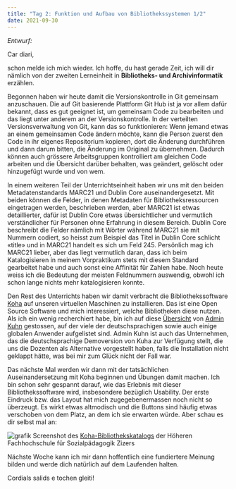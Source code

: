 ```yaml
---
title: "Tag 2: Funktion und Aufbau von Bibliothekssystemen 1/2"
date: 2021-09-30
---
```


*Entwurf:*

Car diari,

schon melde ich mich wieder. Ich hoffe, du hast gerade Zeit, ich will dir nämlich von der zweiten Lerneinheit in **Bibliotheks- und Archivinformatik** erzählen.

Begonnen haben wir heute damit die Versionskontrolle in Git gemeinsam anzuschauen. Die auf Git basierende Plattform Git Hub ist ja vor allem dafür bekannt, dass es gut geeignet ist, um gemeinsam Code zu bearbeiten und das liegt unter anderem an der Versionskontrolle. In der verteilten Versionsverwaltung von Git, kann das so funktionieren: Wenn jemand etwas an einem gemeinsamen Code ändern möchte, kann die Person zuerst den Code in ihr eigenes Repositorium kopieren, dort die Änderung durchführen und dann darum bitten, die Änderung im Original zu übernehmen. Dadurch können auch grössere Arbeitsgruppen kontrolliert am gleichen Code arbeiten und die Übersicht darüber behalten, was geändert, gelöscht oder hinzugefügt wurde und von wem.

In einem weiteren Teil der Unterrichtseinheit haben wir uns mit den beiden Metadatenstandards MARC21 und Dublin Core auseinandergesetzt. Mit beiden können die Felder, in denen Metadaten für Bibliotheksressourcen eingetragen werden, beschrieben werden, aber MARC21 ist etwas detaillierter, dafür ist Dublin Core etwas übersichtlicher und vermutlich verständlicher für Personen ohne Erfahrung in diesem Bereich. Dublin Core beschreibt die Felder nämlich mit Wörter während MARC21 sie mit Nummern codiert, so heisst zum Beispiel das Titel in Dublin Core schlicht «title» und in MARC21 handelt es sich um Feld 245. Persönlich mag ich MARC21 lieber, aber das liegt vermutlich daran, dass ich beim Katalogisieren in meinem Vorpraktikum stets mit diesem Standard gearbeitet habe und auch sonst eine Affinität für Zahlen habe. Noch heute weiss ich die Bedeutung der meisten Feldnummern auswendig, obwohl ich schon lange nichts mehr katalogisieren konnte.

Den Rest des Unterrichts haben wir damit verbracht die Bibliothekssoftware [Koha](https://koha-community.org/) auf unseren virtuellen Maschinen zu installieren. Das ist eine Open Source Software und mich interessiert, welche Bibliotheken diese nutzen. Als ich ein wenig recherchiert habe, bin ich auf diese [Übersicht](http://adminkuhn.ch/wiki/Koha/Anwender) von [Admin Kuhn](http://adminkuhn.ch/wiki/Admin_Kuhn_GmbH) gestossen, auf der viele der deutschsprachigen sowie auch einige globalen Anwender aufgelistet sind. Admin Kuhn ist auch das Unternehmen, das die deutschsprachige Demoversion von Kuha zur Verfügung stellt, die uns die Dozenten als Alternative vorgestellt haben, falls die Installation nicht geklappt hätte, was bei mir zum Glück nicht der Fall war. 

Das nächste Mal werden wir dann mit der tatsächlichen Auseinandersetzung mit Koha beginnen und Übungen damit machen. Ich bin schon sehr gespannt darauf, wie das Erlebnis mit dieser Bibliothekssoftware wird, insbesondere bezüglich Usability. Der erste Eindruck bzw. das Layout hat mich zugegebenermassen noch nicht so überzeugt. Es wirkt etwas altmodisch und die Buttons sind häufig etwas verschoben von dem Platz, an dem ich sie erwarten würde. Aber schau es dir selbst mal an:

![grafik](https://user-images.githubusercontent.com/90834649/136104403-703497f9-8bb6-47d1-a377-6a32fffc7b0a.png)
Screenshot des [Koha-Bibliothekskatalogs](http://bibliothek.hfs-zizers.ch/) der Höheren Fachhochschule für Sozialpädagogik Zizers

Nächste Woche kann ich mir dann hoffentlich eine fundiertere Meinung bilden und werde dich natürlich auf dem Laufenden halten.

Cordials salids e tochen gleiti!
